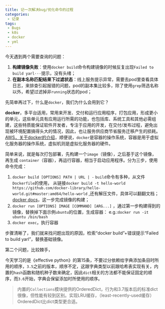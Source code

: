```yaml
---
title: 记一次解决bug/优化命令的过程
categories:
 - 记录
tags: 
 - Bugs
 - k8s
 - docker
 - yml
---
```


今天遇到两个需要查询的问题：
1. **构建镜像失败**：使用`docker build`命令构建镜像的时候反复出现`Failed to build yarl···`提示，没有头绪；
2. **在副本名称匹配结果下过滤状态**：线上服务提示异常，需要去pod里查看具体日志，来排查引起报错的问题，pod的副本集比较多，除了使用`grep`筛选名称以外，希望过滤掉非`running`状态的pod；

先简单再过下，什么是`docker`，我们为什么会用到它？

**docker**，多平台适用，常用来开发、交付和运行应用程序，打包应用，形成更小的单元，这些单元具有应用运行所需的功能，也包括库、系统工具和其他必需组建，这些特质能保证软件开发者，专注于应用的开发，在交付/发布过程，避免出现被环境配置搞得头大的情况，因此，也让服务供应商节省服务迁移产生的损耗。[AWS，关于docker的介绍](https://aws.amazon.com/cn/docker/)，顺便说，`docker`是容器的操作系统，容器是用于虚拟化服务器的操作系统，虚拟机则是虚拟化服务器的硬件。

简单来说，就是每次打包部署，先构建一个`image`（镜像），之后基于这个镜像，再生成 `container`（容器），再运行容器，相当于启动应用程序。分为三步，使用命令完成：

1. `docker build [OPTIONS] PATH | URL | -` `build`命令有多种，从文件 `Dockerfile`的使用， 从链接`docker build -t hello-world https://github.com/docker-library/hello-world.git#master:amd64/hello-world` ,还有解压文件，具体可以翻翻文档；[docker docs](https://docs.docker.com/engine/reference/commandline/build/)，这一步完成镜像的构建；
2. `docker run [OPTIONS] IMAGE [COMMAND] [ARG...]` ，通过第一步构建得到的镜像，替换掉下面示例`ubuntu`的位置，生成容器：
  e.g.:`docker run -it ubuntu /bin/bash`
3. `docker exec`，执行容器

步骤清晰了，我们就来找问题出现的原因，检索“docker build”+错误提示“Failed to build yarl”，替换基础镜像。

第二个问题，比较棘手，

今天学习的是《effective python》的第15条，不要过分依赖给字典添加条目时所用的顺序，`3.5`之前的版本，顺序不定，这跟字典类型以前跟哈希表实现有关，内置的`hash`函数和随机种子数来确定，因此`dict`相关的方法都不能保证固定的顺序，而`3.6`开始，字典会保留添加时所使用的顺序。

>内置的`Collections`模块提供的OrderedDict，行为和3.7版本后的标准dict很像，但性能有较到区别。实现LRU缓存，（least-recently-used缓存）OrderedDict比dict类型更合适。





